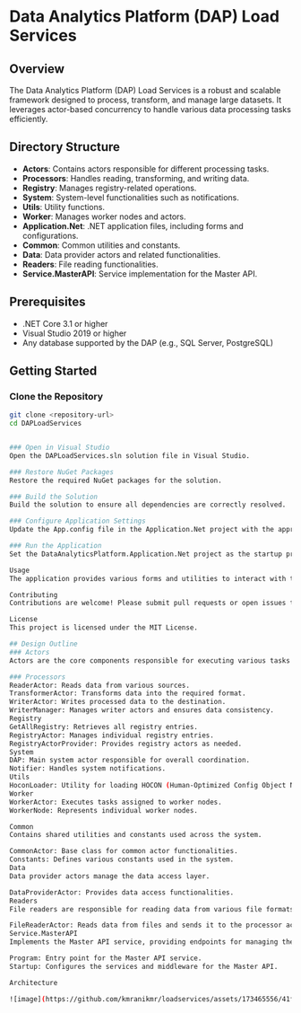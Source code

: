 # Data Analytics Platform (DAP) Load Services

## Overview

The Data Analytics Platform (DAP) Load Services is a robust and scalable framework designed to process, transform, and manage large datasets. It leverages actor-based concurrency to handle various data processing tasks efficiently.

## Directory Structure

- **Actors**: Contains actors responsible for different processing tasks.
- **Processors**: Handles reading, transforming, and writing data.
- **Registry**: Manages registry-related operations.
- **System**: System-level functionalities such as notifications.
- **Utils**: Utility functions.
- **Worker**: Manages worker nodes and actors.
- **Application.Net**: .NET application files, including forms and configurations.
- **Common**: Common utilities and constants.
- **Data**: Data provider actors and related functionalities.
- **Readers**: File reading functionalities.
- **Service.MasterAPI**: Service implementation for the Master API.

## Prerequisites

- .NET Core 3.1 or higher
- Visual Studio 2019 or higher
- Any database supported by the DAP (e.g., SQL Server, PostgreSQL)

## Getting Started

### Clone the Repository

```bash
git clone <repository-url>
cd DAPLoadServices


### Open in Visual Studio
Open the DAPLoadServices.sln solution file in Visual Studio.

### Restore NuGet Packages
Restore the required NuGet packages for the solution.

### Build the Solution
Build the solution to ensure all dependencies are correctly resolved.

### Configure Application Settings
Update the App.config file in the Application.Net project with the appropriate settings, such as database connection strings and API keys.

### Run the Application
Set the DataAnalyticsPlatform.Application.Net project as the startup project and run it.

Usage
The application provides various forms and utilities to interact with the data processing actors. Use the provided forms to input data, configure processing tasks, and monitor the system.

Contributing
Contributions are welcome! Please submit pull requests or open issues to contribute to the project.

License
This project is licensed under the MIT License.

## Design Outline
### Actors
Actors are the core components responsible for executing various tasks in the system. The design follows the actor model, promoting high concurrency and fault tolerance.

### Processors
ReaderActor: Reads data from various sources.
TransformerActor: Transforms data into the required format.
WriterActor: Writes processed data to the destination.
WriterManager: Manages writer actors and ensures data consistency.
Registry
GetAllRegistry: Retrieves all registry entries.
RegistryActor: Manages individual registry entries.
RegistryActorProvider: Provides registry actors as needed.
System
DAP: Main system actor responsible for overall coordination.
Notifier: Handles system notifications.
Utils
HoconLoader: Utility for loading HOCON (Human-Optimized Config Object Notation) configurations.
Worker
WorkerActor: Executes tasks assigned to worker nodes.
WorkerNode: Represents individual worker nodes.

Common
Contains shared utilities and constants used across the system.

CommonActor: Base class for common actor functionalities.
Constants: Defines various constants used in the system.
Data
Data provider actors manage the data access layer.

DataProviderActor: Provides data access functionalities.
Readers
File readers are responsible for reading data from various file formats.

FileReaderActor: Reads data from files and sends it to the processor actors.
Service.MasterAPI
Implements the Master API service, providing endpoints for managing the data processing tasks.

Program: Entry point for the Master API service.
Startup: Configures the services and middleware for the Master API.

Architecture

![image](https://github.com/kmranikmr/loadservices/assets/173465556/41f652f2-09ce-4363-b59e-ab6fbb55dc56)
